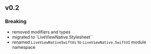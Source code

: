 ## v0.2

### Breaking

* removed modifiers and types
* migrated to `LiveViewNative.Stylesheet``
* renamed `LiveViewNativeSwiftUi` to `LiveViewNative.SwiftUI` module namespace